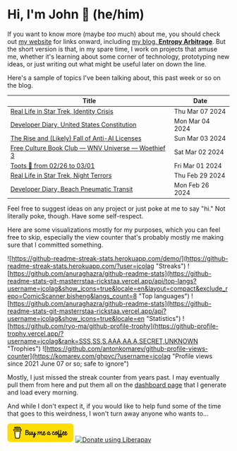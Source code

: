 # Hi, I'm John 👋 (he/him)

If you want to know more (maybe *too* much) about me, you should check out [my website](https://john.colagioia.net/) for links onward, including [my blog, **Entropy Arbitrage**](https://john.colagioia.net/blog).  But the short version is that, in my spare time, I work on projects that amuse me, whether it's learning about some corner of technology, prototyping new ideas, or just writing out what might be useful later on down the line.

Here's a sample of topics I've been talking about, this past week or so on the blog.

|Title|Date|
|-----|-------|
|[Real Life in Star Trek, Identity Crisis](https://john.colagioia.net/blog/2024/03/07/identity-crisis.html)|Thu Mar 07 2024|
|[Developer Diary, United States Constitution](https://john.colagioia.net/blog/2024/03/04/us-constitution.html)|Mon Mar 04 2024|
|[The Rise and (Likely) Fall of Anti-AI Licenses](https://john.colagioia.net/blog/2024/03/03/ai-licenses.html)|Sun Mar 03 2024|
|[Free Culture Book Club — WNV Universe — Woethief 3](https://john.colagioia.net/blog/2024/03/02/wnv-universe-3.html)|Sat Mar 02 2024|
|[Toots 🦣 from 02/26 to 03/01](https://john.colagioia.net/blog/2024/03/01/week.html)|Fri Mar 01 2024|
|[Real Life in Star Trek, Night Terrors](https://john.colagioia.net/blog/2024/02/29/night-terrors.html)|Thu Feb 29 2024|
|[Developer Diary, Beach Pneumatic Transit](https://john.colagioia.net/blog/2024/02/26/beach.html)|Mon Feb 26 2024|

Feel free to suggest ideas on any project or just poke at me to say "hi." Not literally poke, though. Have some self-respect.

Here are some visualizations mostly for my purposes, which you can feel free to skip, especially the view counter that's probably mostly me making sure that I committed something.

![https://github-readme-streak-stats.herokuapp.com/demo/](https://github-readme-streak-stats.herokuapp.com/?user=jcolag "Streaks")
![https://github.com/anuraghazra/github-readme-stats](https://github-readme-stats-git-masterrstaa-rickstaa.vercel.app/api/top-langs?username=jcolag&show_icons=true&locale=en&layout=compact&exclude_repo=ComicScanner,bisheng&langs_count=8 "Top languages")
![https://github.com/anuraghazra/github-readme-stats](https://github-readme-stats-git-masterrstaa-rickstaa.vercel.app/api?username=jcolag&show_icons=true&locale=en "Statistics")
![https://github.com/ryo-ma/github-profile-trophy](https://github-profile-trophy.vercel.app/?username=jcolag&rank=SSS,SS,S,AAA,AA,A,SECRET,UNKNOWN "Trophies")
![https://github.com/antonkomarev/github-profile-views-counter](https://komarev.com/ghpvc/?username=jcolag "Profile views since 2021 June 07 or so; safe to ignore")

Mostly, I just missed the streak counter from years past.  I may eventually pull them from here and put them all on the [dashboard page](https://github.com/jcolag/dash) that I generate and load every morning.

And while I don't expect it, if you would like to help fund some of the time that goes to this weirdness, I won't turn away anyone who wants to...

[<img src="images/default-yellow.png" alt="Buy Me a Coffee" width="150px"/>](https://www.buymeacoffee.com/jcolag)
<a href="https://liberapay.com/jcolag/donate"><img alt="Donate using Liberapay" src="https://liberapay.com/assets/widgets/donate.svg"></a>

